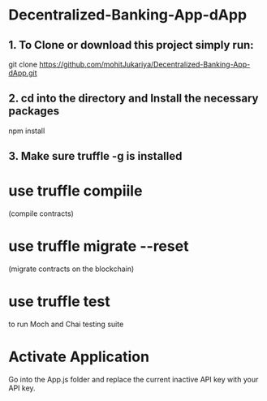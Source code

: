 # Decentralized-Banking-App-dApp
## 1. To Clone or download this project simply run:
git clone https://github.com/mohitJukariya/Decentralized-Banking-App-dApp.git

## 2. cd into the directory and Install the necessary packages
npm install

## 3. Make sure truffle -g is installed

# use truffle compiile
(compile contracts)

# use truffle migrate --reset
(migrate contracts on the blockchain)

# use truffle test
to run Moch and Chai testing suite

# Activate Application
Go into the App.js folder and replace the current inactive API key with your API key.
